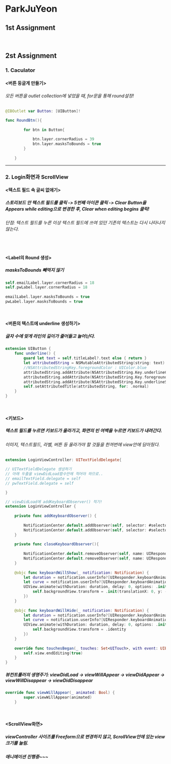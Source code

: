 # ParkJuYeon
## 1st Assignment   

<br/>


## 2st Assignment   
### 1.  Caculator   
#### <버튼 둥글게 만들기>   
###### 모든 버튼을 outlet collection에 넣었을 때, for문을 통해 round설정!
```swift
@IBOutlet var Button: [UIButton]!
```

```swift
func RoundBtn(){
        
        for btn in Button{
            
            btn.layer.cornerRadius = 39
            btn.layer.masksToBounds = true
        }
   
    }
```
<hr/>   

### 2. Login화면과 ScrollView   
#### <텍스트 필드 속 글씨 없애기>   
##### 스토리보드 안 텍스트 필드를 클릭 -> 5번째 아이콘 클릭 -> Clear Button을 Appears while editing으로 변경한 후, Clear when editing begins 클릭!   
###### 단점: 텍스트 필드를 누른 이상 텍스트 필드에 쓰여 있던 기존의 텍스트는 다시 나타나지 않는다.   
<br/>  

#### <Label의 Round 생성>   
##### masksToBounds 빼먹지 않기   

```swift
self.emailLabel.layer.cornerRadius = 18
self.pwLabel.layer.cornerRadius = 18
        
emailLabel.layer.masksToBounds = true
pwLabel.layer.masksToBounds = true
```   
<br/>   


#### <버튼의 텍스트에 underline 생성하기>   
##### 글자 수에 맞게 라인의 길이가 줄어들고 늘어난다.   

```swift
extension UIButton {
    func underline() {
        guard let text = self.titleLabel?.text else { return }
        let attributedString = NSMutableAttributedString(string: text)
        //NSAttributedStringKey.foregroundColor : UIColor.blue
        attributedString.addAttribute(NSAttributedString.Key.underlineColor, value: self.titleColor(for: .normal)!, range: NSRange(location: 0, length: text.count))
        attributedString.addAttribute(NSAttributedString.Key.foregroundColor, value: self.titleColor(for: .normal)!, range: NSRange(location: 0, length: text.count))
        attributedString.addAttribute(NSAttributedString.Key.underlineStyle, value: NSUnderlineStyle.single.rawValue, range: NSRange(location: 0, length: text.count))
        self.setAttributedTitle(attributedString, for: .normal)
    }
}
```
<br/>   

#### <키보드>   
##### 텍스트 필드를 누르면 키보드가 올라가고, 화면의 빈 여백을 누르면 키보드가 내려간다.   
###### 이미지, 텍스트필드, 라벨, 버튼 등 올라가야 할 것들을 한꺼번에 view안에 담아뒀다.   
```swift
extension LoginViewController: UITextFieldDelegate{

// UITextFieldDelegate 생성하기
// 아래 두줄을 viewDidLoad함수안에 적어야 하므로..
// emailTextField.delegate = self
// pwTextField.delegate = self 

}

// viewDidLoad에 addKeyboardObserver() 적기!
extension LoginViewController {
    
    private func addKeyboardObserver() {
        
        NotificationCenter.default.addObserver(self, selector: #selector(keyboardWillShow(_:)), name: UIResponder.keyboardWillShowNotification, object: nil)
        NotificationCenter.default.addObserver(self, selector: #selector(keyboardWillHide(_:)), name: UIResponder.keyboardWillHideNotification, object: nil)
    }
    
    private func closeKeyboardObserver(){
        
        NotificationCenter.default.removeObserver(self, name: UIResponder.keyboardWillShowNotification, object: nil)
        NotificationCenter.default.removeObserver(self, name: UIResponder.keyboardWillHideNotification, object: nil)
    }
    
    @objc func keyboardWillShow(_ notification: Notification) {
        let duration = notification.userInfo?[UIResponder.keyboardAnimationDurationUserInfoKey] as! Double
        let curve = notification.userInfo?[UIResponder.keyboardAnimationCurveUserInfoKey] as! UInt
        UIView.animate(withDuration: duration, delay: 0, options: .init(rawValue: curve), animations: {
            self.backgroundView.transform = .init(translationX: 0, y: -80)
        })
    }
    
    @objc func keyboardWillHide(_ notification: Notification) {
        let duration = notification.userInfo?[UIResponder.keyboardAnimationDurationUserInfoKey] as! Double
        let curve = notification.userInfo?[UIResponder.keyboardAnimationCurveUserInfoKey] as! UInt
        UIView.animate(withDuration: duration, delay: 0, options: .init(rawValue: curve), animations: {
            self.backgroundView.transform = .identity
        })
    }
    
    override func touchesBegan(_ touches: Set<UITouch>, with event: UIEvent?) {
        self.view.endEditing(true)
    }
}
```    

##### 뷰컨트롤러의 생명주기: viewDidLoad -> viewWillAppear -> viewDidAppear -> viewWillDisappear -> viewDidDisappear   

```swift
override func viewWillAppear(_ animated: Bool) {
        super.viewWillAppear(animated)
    }   
```   
<br/>   

#### <ScrollView화면>   
##### viewController 사이즈를 Freeform으로 변경하지 않고, ScrollView안에 있는 view크기를 늘림.   
##### 애니메이션 진행중~~~



